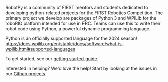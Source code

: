 RobotPy is a community of FIRST mentors and students dedicated to developing
python-related projects for the FIRST Robotics Competition. The primary
project we develop are packages of Python 3 and WPILib for the roboRIO
platform intended for use in FRC. Teams can use this to write their robot
code using Python, a powerful dynamic programming language.

Python is an officially supported language for the 2024 season! https://docs.wpilib.org/en/stable/docs/software/what-is-wpilib.html#supported-languages

To get started, see our [getting started guide](http://robotpy.readthedocs.io/en/stable/getting_started.html).

Interested in helping? We'd love the help! Start by looking at the issues in our [Github projects](https://github.com/orgs/robotpy/projects).
